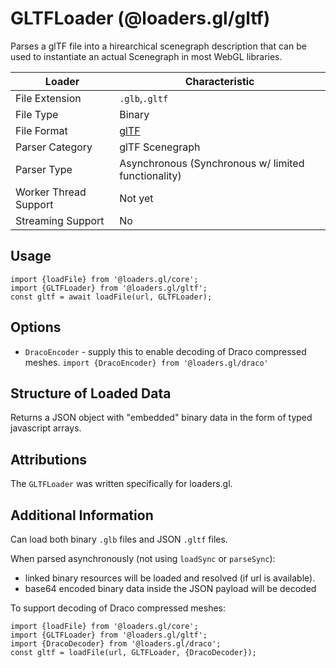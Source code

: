 # GLTFLoader (@loaders.gl/gltf)

Parses a glTF file into a hirearchical scenegraph description that can be used to instantiate an actual Scenegraph in most WebGL libraries.

| Loader                     | Characteristic |
| ---                        | ---            |
| File Extension             | `.glb`,`.gltf` |
| File Type                  | Binary         |
| File Format                | [glTF](https://github.com/KhronosGroup/glTF/tree/master/specification/2.0) |
| Parser Category            | glTF Scenegraph |
| Parser Type                | Asynchronous (Synchronous w/ limited functionality) |
| Worker Thread Support      | Not yet        |
| Streaming Support          | No             |


## Usage

```
import {loadFile} from '@loaders.gl/core';
import {GLTFLoader} from '@loaders.gl/gltf';
const gltf = await loadFile(url, GLTFLoader);
```

## Options

* `DracoEncoder` - supply this to enable decoding of Draco compressed meshes. `import {DracoEncoder} from '@loaders.gl/draco'`


## Structure of Loaded Data

Returns a JSON object with "embedded" binary data in the form of typed javascript arrays.


## Attributions

The `GLTFLoader` was written specifically for loaders.gl.


## Additional Information

Can load both binary `.glb` files and JSON `.gltf` files.

When parsed asynchronously (not using `loadSync` or `parseSync`):
* linked binary resources will be loaded and resolved (if url is available).
* base64 encoded binary data inside the JSON payload will be decoded

To support decoding of Draco compressed meshes:
```
import {loadFile} from '@loaders.gl/core';
import {GLTFLoader} from '@loaders.gl/gltf';
import {DracoDecoder} from '@loaders.gl/draco';
const gltf = loadFile(url, GLTFLoader, {DracoDecoder});
```
